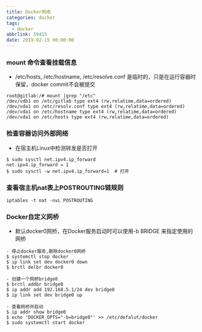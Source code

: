```yaml
---
title: Docker网络
categories: docker
tags:
  - docker
abbrlink: 59415
date: 2019-02-15 00:00:00
---
```


### mount 命令查看挂载信息
- /etc/hosts, /etc/hostname, /etc/resolve.conf 是临时的，只是在运行容器时保留，docker commit不会被提交

```
root@gitlab:/# mount |grep "/etc" 
/dev/vdb1 on /etc/gitlab type ext4 (rw,relatime,data=ordered)
/dev/vda1 on /etc/resolv.conf type ext4 (rw,relatime,data=ordered) 
/dev/vda1 on /etc/hostname type ext4 (rw,relatime,data=ordered) 
/dev/vda1 on /etc/hosts type ext4 (rw,relatime,data=ordered) 

```
<!--more-->

### 检查容器访问外部网络
- 在宿主机Linux中检测转发是否打开

```
$ sudo sysctl net.ipv4.ip_forward
net.ipv4.ip_forward = 1
$ sudo sysctl -w net.ipv4.ip_forward=1  # 打开

```

### 查看宿主机nat表上POSTROUTING链规则

```
iptables -t nat -nvL POSTROUTING
```

### Docker自定义网桥
- 默认docker0网桥，在Docker服务启动时可以使用-b BRIDGE 来指定使用的网桥

```
- 停止docker服务,删除docker0网桥
$ systemctl stop docker
$ ip link set dev docker0 down
$ brctl delbr docker0

- 创建一个网桥bridge0
$ brctl addbr bridge0
$ ip addr add 192.168.5.1/24 dev bridge0
$ ip link set dev bridge0 up

- 查看网桥并启动
$ ip addr show bridge0
$ echo 'DOCKER_OPTS="-b=bridge0"' >> /etc/defalut/docker
$ sudo systemctl start docker
```
